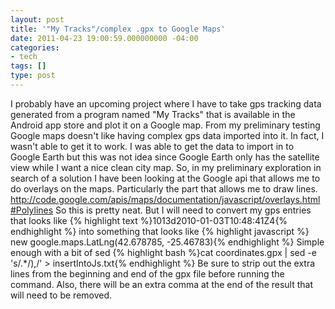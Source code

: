 ```yaml
---
layout: post
title: '"My Tracks"/complex .gpx to Google Maps'
date: 2011-04-23 19:00:59.000000000 -04:00
categories:
- tech
tags: []
type: post
---
```

I probably have an upcoming project where I have to take gps tracking data generated from a program named "My Tracks" that is available in the Android app store and plot it on a Google map. From my preliminary testing Google maps doesn't like having complex gps data imported into it. In fact, I wasn't able to get it to work. I was able to get the data to import in to Google Earth but this was not idea since Google Earth only has the satellite view while I want a nice clean city map. So, in my preliminary exploration in search of a solution I have been looking at the Google api that allows me to do overlays on the maps. Particularly the part that allows me to draw lines. <a href="http://code.google.com/apis/maps/documentation/javascript/overlays.html#Polylines" target="_blank">http://code.google.com/apis/maps/documentation/javascript/overlays.html#Polylines</a> So this is pretty neat. But I will need to convert my gps entries that looks like
{% highlight text %}<trkpt lat="42.678785" lon="-25.46783"><ele>101</ele><fix>3d</fix><time>2010-01-03T10:48:41Z</time><hdop>4</hdop></trkpt>{% endhighlight %}
into something that looks like
{% highlight javascript %} new google.maps.LatLng(42.678785, -25.46783){% endhighlight %}
Simple enough with a bit of sed
{% highlight bash %}cat coordinates.gpx | sed -e 's/<trkpt lat="/new google.maps.LatLng(/' | sed -e 's/" lon="/,/' | sed -e 's/"><ele>.*/),/' > insertIntoJs.txt{% endhighlight %}
Be sure to strip out the extra lines from the beginning and end of the gpx file before running the command. Also, there will be an extra comma at the end of the result that will need to be removed.

